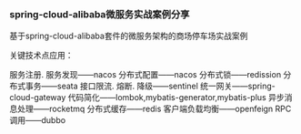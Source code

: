 ### spring-cloud-alibaba微服务实战案例分享
基于spring-cloud-alibaba套件的微服务架构的商场停车场实战案例

关键技术点应用：

服务注册. 服务发现——nacos
分布式配置——nacos
分布式锁——redission
分布式事务——seata
接口限流. 熔断. 降级——sentinel
统一网关——spring-cloud-gateway
代码简化——lombok,mybatis-generator,mybatis-plus
异步消息处理——rocketmq
分布式缓存——redis
客户端负载均衡——openfeign
RPC调用——dubbo
